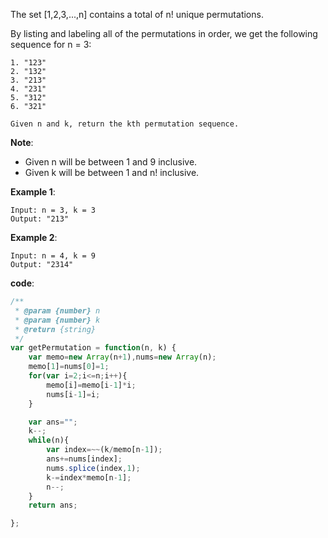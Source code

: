 ﻿The set [1,2,3,...,n] contains a total of n! unique permutations.

By listing and labeling all of the permutations in order, we get the following sequence for n = 3:
```
1. "123"
2. "132"
3. "213"
4. "231"
5. "312"
6. "321"

Given n and k, return the kth permutation sequence.
```

**Note**:

- Given n will be between 1 and 9 inclusive.
- Given k will be between 1 and n! inclusive.

**Example 1**:
```
Input: n = 3, k = 3
Output: "213"
```

**Example 2**:
```
Input: n = 4, k = 9
Output: "2314"
```

**code**:

```js
/**
 * @param {number} n
 * @param {number} k
 * @return {string}
 */
var getPermutation = function(n, k) {
    var memo=new Array(n+1),nums=new Array(n);
    memo[1]=nums[0]=1;
    for(var i=2;i<=n;i++){
        memo[i]=memo[i-1]*i;
        nums[i-1]=i;
    }

    var ans="";
    k--;   
    while(n){
        var index=~~(k/memo[n-1]);
        ans+=nums[index];
        nums.splice(index,1);
        k-=index*memo[n-1];
        n--;
    }
    return ans;

};

```